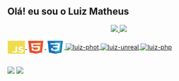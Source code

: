 ## Olá! eu sou o Luiz Matheus  
<div align="center">
  <a href="https://github.com/luizmatheusdp">
  <img height="180em" src="https://github-readme-stats.vercel.app/api?username=luizmatheusdp&show_icons=true&theme=dark&include_all_commits=true&count_private=true"/>
  <img height="180em" src="https://github-readme-stats.vercel.app/api/top-langs/?username=luizmatheusdp&layout=compact&langs_count=7&theme=dark"/>
</div>
<div style="display: inline_block"><br>
  <img align="center" alt="luiz" height="30" width="40" src="https://raw.githubusercontent.com/devicons/devicon/master/icons/javascript/javascript-plain.svg">
  <img align="center" alt="luiz-HTML" height="30" width="40" src="https://raw.githubusercontent.com/devicons/devicon/master/icons/html5/html5-original.svg">
  <img align="center" alt="luiz-CSS" height="30" width="40" src="https://raw.githubusercontent.com/devicons/devicon/master/icons/css3/css3-original.svg">
  <img align="center" alt="luiz-phot" height="30" width="40" src="https://cdn.jsdelivr.net/gh/devicons/devicon/icons/photoshop/photoshop-plain.svg">
  <img align="center" alt="luiz-unreal" height="35" width="45" src="https://cdn.jsdelivr.net/gh/devicons/devicon/icons/unrealengine/unrealengine-original.svg">
  <img align="center" alt="luiz-php" height="40" width="50" src="https://cdn.jsdelivr.net/gh/devicons/devicon/icons/php/php-original.svg">

</div>

  ## 
<div> 
  <a href = "mailto:luizmatheus.s.c@gmail.com"><img src="https://img.shields.io/badge/-Gmail-%23333?style=for-the-badge&logo=gmail&logoColor=white" target="_blank"></a>
  <a href="https://www.linkedin.com/in/luiz-matheus-silva-carvalho-04782519a" target="_blank"><img src="https://img.shields.io/badge/-LinkedIn-%230077B5?style=for-the-badge&logo=linkedin&logoColor=white" target="_blank"></a> 


</div>
 
